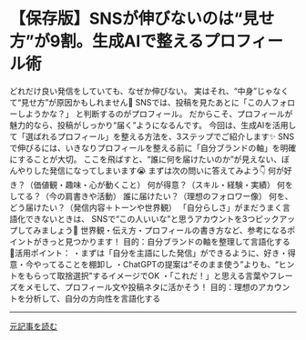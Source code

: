 # 【保存版】SNSが伸びないのは“見せ方”が9割。生成AIで整えるプロフィール術

どれだけ良い発信をしていても、なぜか伸びない。
実はそれ、“中身”じゃなくて“見せ方”が原因かもしれません🤔
SNSでは、投稿を見たあとに「この人フォローしようかな？」
と判断するのがプロフィール。
だからこそ、プロフィールが魅力的なら、投稿がしっかり“届く”ようになるんです。
今回は、生成AIを活用して「選ばれるプロフィール」を整える方法を、3ステップでご紹介します✨
SNSで伸びるには、いきなりプロフィールを整える前に「自分ブランドの軸」を明確にすることが大切。 ここを飛ばすと、“誰に何を届けたいのか”が見えない、ぼんやりした発信になってしまいます😭
まずは次の問いに答えてみよう👇
何が好き？（価値観・趣味・心が動くこと）
何が得意？（スキル・経験・実績）
何をしてる？（今の肩書きや活動）
誰に届けたい？（理想のフォロワー像）
何を、どう届けたい？（発信内容＋トーンや世界観）
「自分らしさ」がまだうまく言語化できないときは、
SNSで“この人いいな”と思うアカウントを3つピックアップしてみましょう👀
世界観・伝え方・プロフィールの書き方など、参考になるポイントがきっと見つかります！
目的：自分ブランドの軸を整理して言語化する
🔸活用ポイント：
・まずは「自分を主語にした発信」ができるように、好き・得意・今やってることを棚卸し
・ChatGPTの提案は“そのまま使う”よりも、“ヒントをもらって取捨選択”するイメージでOK
・「これだ！」と思える言葉やフレーズをメモして、プロフィール文や投稿ネタに活かそう！
目的：理想のアカウントを分析して、自分の方向性を言語化する

---

[元記事を読む](https://note.com/konomi_aisensei/n/na00986e6c7df)